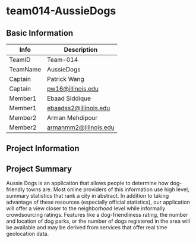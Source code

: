 # team014-AussieDogs

## Basic Information

|   Info      |        Description     |
| ----------- | ---------------------- |
| TeamID      |        Team-014        |
| TeamName    |       AussieDogs       |
| Captain     |      Patrick Wang      |
| Captain     |    pw16@illinois.edu   |
| Member1     |     Ebaad Siddique     |
| Member1     |  ebaadss2@illinois.edu |
| Member2     |     Arman Mehdipour    |
| Member2     |  armanmm2@illinois.edu |

## Project Information

## Project Summary
Aussie Dogs is an application that allows people to determine how dog-friendly towns are. Most online providers of this information use high level, summary statistics that rank a city in abstract. In addition to taking advantage of these resources (especially official statistics), our application will offer a view closer to the neighborhood level while informally crowdsourcing ratings. Features like a dog-friendliness rating, the number and location of dog parks, or the number of dogs registered in the area will be available and may be derived from services that offer real time geolocation data.
